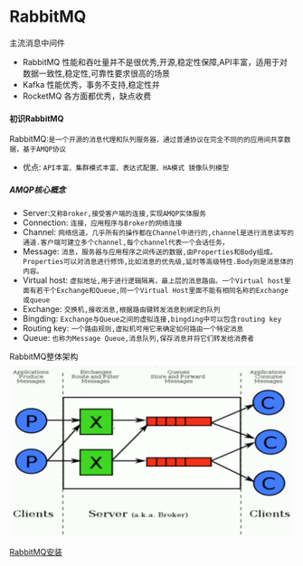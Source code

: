 RabbitMQ
========

主流消息中间件
* RabbitMQ 性能和吞吐量并不是很优秀,开源,稳定性保障,API丰富，适用于对数据一致性,稳定性,可靠性要求很高的场景
* Kafka 性能优秀，事务不支持,稳定性并
* RocketMQ 各方面都优秀，缺点收费

#### 初识RabbitMQ
RabbitMQ:``是一个开源的消息代理和队列服务器，通过普通协议在完全不同的的应用间共享数据，基于AMQP协议 ``
* 优点: ``API丰富、集群模式丰富、表达式配置、HA模式
镜像队列模型``

##### AMQP核心概念
* Server:`又称Broker,接受客户端的连接,实现AMQP实体服务`
* Connection: `连接，应用程序与Broker的网络连接`
* Channel: `网络信道，几乎所有的操作都在Channel中进行的,channel是进行消息读写的通道.客户端可建立多个channel,每个channel代表一个会话任务。`
* Message: `消息，服务器与应用程序之间传送的数据,由Properties和Body组成。Properties可以对消息进行修饰,比如消息的优先级,延时等高级特性.Body则是消息体的内容。`
* Virtual host: `虚拟地址,用于进行逻辑隔离，最上层的消息路由。一个Virtual host里面有若干个Exchange和Queue,同一个Virtual Host里面不能有相同名称的Exchange或queue`
* Exchange: `交换机,接收消息,根据路由键转发消息到绑定的队列`
* Bingding: `Exchange与Queue之间的虚拟连接,bingding中可以包含routing key`
* Routing key: `一个路由规则,虚拟机可用它来确定如何路由一个特定消息`
* Queue: `也称为Message Queue,消息队列,保存消息并将它们转发给消费者`

RabbitMQ整体架构
![frame](./source/frame.png)

[RabbitMQ安装](./document/install.md)